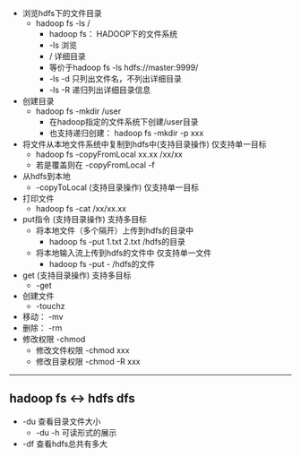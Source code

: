 * 浏览hdfs下的文件目录
    * hadoop fs -ls /
        * hadoop fs： HADOOP下的文件系统
        * -ls 浏览
        * / 详细目录
        * 等价于hadoop fs -ls hdfs://master:9999/
        * -ls -d 只列出文件名，不列出详细目录
        * -ls -R 递归列出详细目录信息
* 创建目录
    * hadoop fs -mkdir /user
        * 在hadoop指定的文件系统下创建/user目录
        * 也支持递归创建： hadoop fs -mkdir -p xxx
* 将文件从本地文件系统中复制到hdfs中(支持目录操作)  仅支持单一目标
    * hadoop fs -copyFromLocal xx.xx /xx/xx
    * 若是覆盖则在 -copyFromLocal -f
* 从hdfs到本地
    * -copyToLocal <src> <localDisk>  (支持目录操作)  仅支持单一目标
* 打印文件
    * hadoop fs -cat /xx/xx.xx
* put指令 (支持目录操作)  支持多目标
    * 将本地文件（多个隔开）上传到hdfs的目录中
        * hadoop fs -put 1.txt 2.txt /hdfs的目录
    * 将本地输入流上传到hdfs的文件中 仅支持单一文件
        * hadoop fs -put - /hdfs的文件
* get (支持目录操作)  支持多目标
    * -get <src> <localDisk>
* 创建文件
    * -touchz
* 移动： -mv
* 删除： -rm
* 修改权限 -chmod
    * 修改文件权限 -chmod xxx
    * 修改目录权限 -chmod -R xxx

---
**hadoop fs <-> hdfs dfs**
---

* -du 查看目录文件大小
    * -du -h 可读形式的展示
* -df 查看hdfs总共有多大


